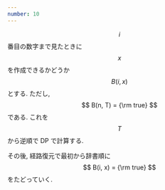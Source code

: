 ```yaml
---
number: 10
---
```

$$ i $$ 番目の数字まで見たときに $$ x $$ を作成できるかどうか $$ B(i, x) $$ とする. ただし, $$ B(n, T) = {\rm true} $$ である. これを $$ T $$ から逆順で DP で計算する.

その後, 経路復元で最初から辞書順に $$ B(i, x) = {\rm true} $$ をたどっていく.
